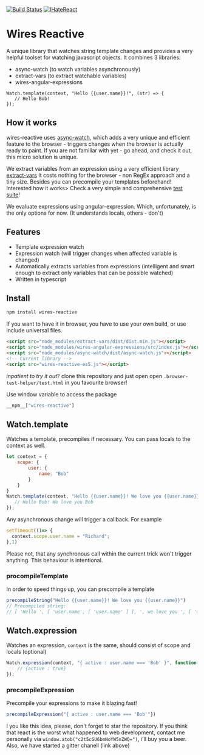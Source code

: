 [![Build Status](https://travis-ci.org/wiresjs/wires-reactive.svg?branch=master)](https://travis-ci.org/wiresjs/wires-reactive)
[![IHateReact](https://badges.gitter.im/owner/repo.png)](https://gitter.im/I-Hate-React/Lobby)
# Wires Reactive

A unique library that watches string template changes and provides a very helpful toolset for watching javascript
objects.
It combines 3 libraries:
 * async-watch (to watch variables asynchronously)
 * extract-vars (to extract watchable variables)
 * wires-angular-expressions

```
Watch.template(context, "Hello {{user.name}}!", (str) => {
   // Hello Bob!
});
```

## How it works
wires-reactive uses [async-watch](https://github.com/wiresjs/async-watch/), which adds
a very unique and efficient feature to the browser - triggers changes when the browser is actually ready
to paint. If you are not familiar with yet - go ahead, and check it out, this micro solution is unique.

We extract variables from an expression using a very  efficient library
[extract-vars](https://github.com/wiresjs/extract-vars)
It costs nothing for the browser - non RegEx approach and a tiny size. Besides you can precompile your templates beforehand!
Interested how it works> Check a very simple and comprehensive [test suite](https://github.com/wiresjs/extract-vars/blob/master/test/main.js#L4)!

We evaluate expressions using angular-expression. Which, unfortunately, is the only options for now.
(It understands locals, others - don't)


## Features

* Template expression watch
* Expression watch (will trigger changes when affected variable is changed)
* Automatically extracts variables from expressions (intelligent and smart enough to extract only variables that can be possible watched)
* Written in typescript

## Install

```bash
npm install wires-reactive
```

If you want to have it in browser, you have to use your own build, or use include universal files.
```html
<script src="node_modules/extract-vars/dist/dist.min.js"></script>
<script src="node_modules/wires-angular-expressions/src/index.js"></script>
<script src="node_modules/async-watch/dist/async-watch.js"></script>
<!-- Current library -->
<script src="wires-reactive-es5.js"></script>
```

*inpatient to try it out*? clone this repository and just open open `.browser-test-helper/test.html` in you favourite browser!

Use window variable to access the package
```js
__npm__["wires-reactive"]
```
## Watch.template

Watches a template, precompiles if necessary. You can pass locals to the context as well.
```js
let context = {
    scope: {
        user: {
            name: "Bob"
        }
    }
}
Watch.template(context, "Hello {{user.name}}! We love you {{user.name}}", (str) => {
   // Hello Bob! We love you Bob
});
```

Any asynchronous change will trigger a callback. For example
```js
setTimeout(()=> {
  context.scope.user.name = "Richard";
},1)
```
Please not, that any synchronous call within the current trick won't trigger anything. This behaviour is intentional.

### procompileTemplate

In order to speed things up, you can precompile a template
```js
precompileString("Hello {{user.name}}! We love you {{user.name}}")
// Precompiled string:
// [ 'Hello ', [ 'user.name', [ 'user.name' ] ], ', we love you ', [ 'user.name', [ 'user.name' ] ] ]
```

## Watch.expression
Watches an expression, `context` is the same, should consist of scope and locals (optional)
```js
Watch.expression(context, "{ active : user.name === 'Bob' }", function(result) {
    // {active : true}
});
```

### precompileExpression
Precompile your expressions to make it blazing fast!
```js
precompileExpression("{ active : user.name === 'Bob'"})
```

I you like this idea, please, don't forget to star the repository.
If you think that react is the worst what happened to web development, contact me personally via `window.atob("c2t5cGU6bmNoYW5nZWQ=")`, i'll buy you a beer. Also, we have started a gitter chanell (link above)
